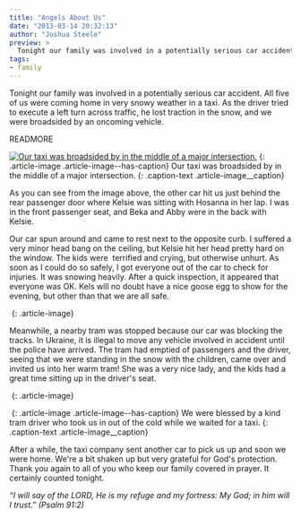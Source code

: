 ```yaml
---
title: "Angels About Us"
date: "2013-03-14 20:32:13"
author: "Joshua Steele"
preview: >
  Tonight our family was involved in a potentially serious car accident. All five of us were coming home in very snowy weather in a taxi. As the driver tried to execute a left turn across traffic, he lost traction in the snow, and we were broadsided by an oncoming vehicle.
tags:
- family
---
```


Tonight our family was involved in a potentially serious car accident. All five of us were coming home in very snowy weather in a taxi. As the driver tried to execute a left turn across traffic, he lost traction in the snow, and we were broadsided by an oncoming vehicle.

READMORE

<a href="//d21yo20tm8bmc2.cloudfront.net/2013/03/2013-03-14-19.14.46.jpg"><img class="size-medium wp-image-1772" alt="Our taxi was broadsided by in the middle of a major intersection." src="//d21yo20tm8bmc2.cloudfront.net/2013/03/2013-03-14-19.14.46-450x337.jpg" /></a>
{: .article-image .article-image--has-caption}
Our taxi was broadsided by in the middle of a major intersection.
{: .caption-text .article-image__caption}

As you can see from the image above, the other car hit us just behind the rear passenger door where Kelsie was sitting with Hosanna in her lap. I was in the front passenger seat, and Beka and Abby were in the back with Kelsie.

Our car spun around and came to rest next to the opposite curb. I suffered a very minor head bang on the ceiling, but Kelsie hit her head pretty hard on the window. The kids were  terrified and crying, but otherwise unhurt. As soon as I could do so safely, I got everyone out of the car to check for injuries. It was snowing heavily. After a quick inspection, it appeared that everyone was OK. Kels will no doubt have a nice goose egg to show for the evening, but other than that we are all safe.

<a href="//d21yo20tm8bmc2.cloudfront.net/2013/03/2013-03-14-19.08.47.jpg"><img class="aligncenter size-medium wp-image-1773" alt="" src="//d21yo20tm8bmc2.cloudfront.net/2013/03/2013-03-14-19.08.47-450x337.jpg" /></a>
{: .article-image}

Meanwhile, a nearby tram was stopped because our car was blocking the tracks. In Ukraine, it is illegal to move any vehicle involved in accident until the police have arrived. The tram had emptied of passengers and the driver, seeing that we were standing in the snow with the children, came over and invited us into her warm tram! She was a very nice lady, and the kids had a great time sitting up in the driver's seat.

<a href="//d21yo20tm8bmc2.cloudfront.net/2013/03/2013-03-14-19.16.11.jpg"><img class="aligncenter size-medium wp-image-1774" alt="" src="//d21yo20tm8bmc2.cloudfront.net/2013/03/2013-03-14-19.16.11-337x450.jpg" /></a>
{: .article-image}

<a href="//d21yo20tm8bmc2.cloudfront.net/2013/03/2013-03-14-19.16.00.jpg"><img class="size-medium wp-image-1775" alt="" src="//d21yo20tm8bmc2.cloudfront.net/2013/03/2013-03-14-19.16.00-450x337.jpg" /></a>
{: .article-image .article-image--has-caption}
We were blessed by a kind tram driver who took us in out of the cold while we waited for a taxi.
{: .caption-text .article-image__caption}

After a while, the taxi company sent another car to pick us up and soon we were home. We're a bit shaken up but very grateful for God's protection. Thank you again to all of you who keep our family covered in prayer. It certainly counted tonight.

*“I will say of the LORD, He is my refuge and my fortress: My God; in him will I trust.” (Psalm 91:2)*
